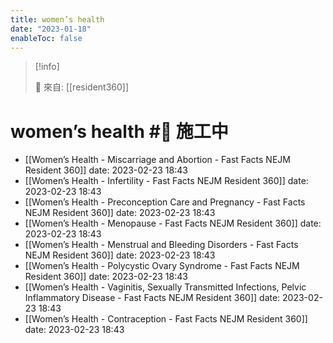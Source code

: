 ```yaml
---
title: women’s health
date: "2023-01-18"
enableToc: false
---
```


> [!info]
>
> 🌱 來自: [[resident360]]

# women’s health #🚧 施工中

- [[Women’s Health - Miscarriage and Abortion - Fast Facts  NEJM Resident 360]] date: 2023-02-23 18:43
- [[Women’s Health - Infertility - Fast Facts  NEJM Resident 360]] date: 2023-02-23 18:43
- [[Women’s Health - Preconception Care and Pregnancy - Fast Facts  NEJM Resident 360]] date: 2023-02-23 18:43
- [[Women’s Health - Menopause - Fast Facts  NEJM Resident 360]] date: 2023-02-23 18:43
- [[Women’s Health - Menstrual and Bleeding Disorders - Fast Facts  NEJM Resident 360]] date: 2023-02-23 18:43
- [[Women’s Health - Polycystic Ovary Syndrome  - Fast Facts  NEJM Resident 360]] date: 2023-02-23 18:43
- [[Women’s Health - Vaginitis, Sexually Transmitted Infections, Pelvic Inflammatory Disease - Fast Facts  NEJM Resident 360]] date: 2023-02-23 18:43
- [[Women’s Health - Contraception - Fast Facts  NEJM Resident 360]] date: 2023-02-23 18:43
